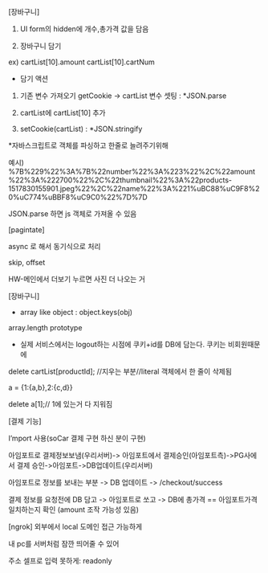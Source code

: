 
[장바구니]
1. UI
form의 hidden에 개수,총가격 값을 담음

2. 장바구니 담기

  ex)
  cartList[10].amount
  cartList[10].cartNum

- 담기 액션

1. 기존 변수 가져오기 getCookie -> cartList 변수 셋팅 : *JSON.parse

2. cartList에 cartList[10] 추가

3. setCookie(cartList) : *JSON.stringify 

*자바스크립트로 객체를 파싱하고 한줄로 늘려주기위해

예시)
%7B%229%22%3A%7B%22number%22%3A%223%22%2C%22amount%22%3A%222700%22%2C%22thumbnail%22%3A%22products-1517830155901.jpeg%22%2C%22name%22%3A%221%uBC88%uC9F8%20%uC774%uBBF8%uC9C0%22%7D%7D

JSON.parse 하면 js 객체로 가져올 수 있음


[pagintate]

async 로 해서 동기식으로 처리

skip, offset

HW-메인에서 더보기 누르면 사진 더 나오는 거 

[장바구니]

- array like object
: object.keys(obj)

array.length prototype

- 실제 서비스에서는 logout하는 시점에 쿠키+id를 DB에 담는다. 쿠키는 비회원때문에

delete cartList[productId];  //지우는 부분//literal 객체에서 한 줄이 삭제됨


a = {1:{a,b},2:{c,d}}

delete a[1];// 1에 있는거 다 지워짐

[결제 기능]

I’mport 사용(soCar 결제 구현 하신 분이 구현)

아임포트로 결제정보보냄(우리서버)-> 아임포트에서 결제승인(아임포트측)->PG사에서 결제 승인->아임포트->DB업데이트(우리서버)

아임포트로 정보를 보내는 부분 -> DB 업데이트 -> /checkout/success

결제 정보를 요청전에 DB 담고 -> 아임포트로 쏘고 -> DB에 총가격 == 아임포트가격 일치하는지 확인 (amount 조작 가능성 있음)

[ngrok] 외부에서 local 도메인 접근 가능하게

내 pc를 서버처럼 잠깐 띄어줄 수 있어

주소 셀프로 입력 못하게: readonly
